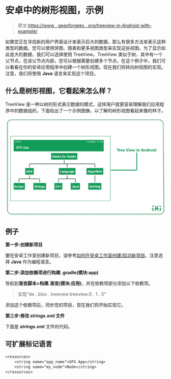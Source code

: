 # 安卓中的树形视图，示例

> 原文:[https://www . geesforgeks . org/treeview-in-Android-with-example/](https://www.geeksforgeeks.org/treeview-in-android-with-example/)

如果您正在寻找新的用户界面设计来表示巨大的数据，那么有很多方法来表示这种类型的数据。您可以使用饼图、图表和更多视图类型来实现这些视图。为了显示如此庞大的数据，我们可以选择使用 TreeView。TreeView 类似于树，其中有一个父节点，在该父节点内部，您可以根据需要创建多个节点。在这个例子中，我们可以看看在你的安卓应用程序中创建一个树形视图。现在我们将转向树视图的实现。注意，我们将使用 **Java** 语言来实现这个项目。

## 什么是树形视图，它看起来怎么样？

TreeView 是一种以树的形式表示数据的模式，这样用户就更容易理解我们应用程序中的数据组织。下面给出了一个示例图像，以了解的树形视图看起来像的样子。

![TreeView in Android](img/f16a7b9970928b0dbbc6c3bf6a313ff3.png)

## 例子

**第一步:创建新项目**

要在安卓工作室创建新项目，请参考[如何在安卓工作室创建/启动新项目](https://www.geeksforgeeks.org/android-how-to-create-start-a-new-project-in-android-studio/)。注意选择 **Java** 作为编程语言。

**第二步:添加依赖项进行构建. gradle(模块:app)**

导航到**渐变脚本>构建.渐变(模块:应用)**，并在依赖项部分添加以下依赖项。

> 实现“de . blox . treeview:treeview:0 . 1 . 0”

添加这个依赖项后，同步您的项目，现在我们将开始实现它。

**第三步:修改 strings.xml 文件**

下面是 **strings.xml** 文件的代码。

## 可扩展标记语言

```
<resources>
    <string name="app_name">GFG App</string>
    <string name="my_node">Node</string>
</resources>
```